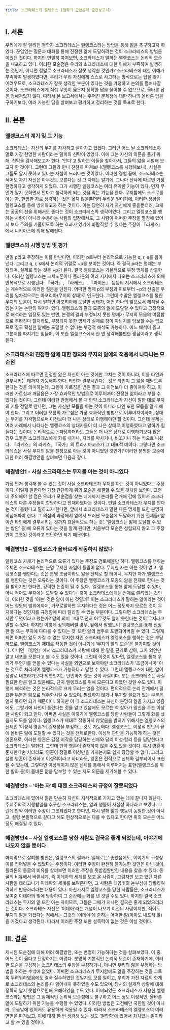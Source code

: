 ```yaml
---
title: 소크라테스의 엘렝코스 (철학의 근본문제 중간보고서)
---
```


## Ⅰ. 서론

우리에게 잘 알려진 철학자 소크라테스는 엘렝코스라는 방법을 통해 앎을 추구하고자 하였다. 끊임없는 질문과 대화를 통해 진정한 앎에 도달하려는 것이 소크라테스의 방법론이었던 것이다. 하지만 면밀히 따져보면, 소크라테스가 말하는 엘렝코스는 논리적 모순을 내포하고 있다. 이러한 모순점은 우리의 소크라테스에 대한 이해가 부족하여 발생하는 것인가, 아니면 정말로 소크라테스가 잘못 생각한 것인가? 소크라테스에 대한 이해가 부족하여 발생하였다면, 우리가 우리 자신에게 스스로 사고하는 방식으로는 답을 찾기 어려우므로, 소크라테스가 잘못 생각한 부분이 있다는 것을 가정하고 논의를 펼처나갈 것이다. 소크라테스에게 직접 무엇이 옳은지 정확한 답을 물어볼 수 없으므로, 올바른 답은 정해져있지 않다. 따라서 본 보고서에서는 주어진 문제점에 대한 하나의 올바른 답을 구하기보다, 여러 가능한 답을 살펴보고 평가하고 정리하는 것을 목표로 한다.

## Ⅱ. 본론

### 엘렝코스의 계기 및 그 기능

소크라테스는 자신의 무지를 자각하고 살아가고 있었다. 그러던 어느 날 소크라테스야 말로 가장 현명한 사람이라는 델피의 신탁이 있었다. 이에 그는 자신의 의문을 풀기 위해, 신탁을 검사해보고자 한다. ‘안다’고 말하는 이들을 찾아가서, 그들의 앎을 시험해 보고자 한 것이다. 그런데 그들과 만나 찬찬히 따져보니(엘렝코스를 시행해보니), 사실은 그들도 알지 못하고 있다는 사실이 드러나는 것이었다. 이러한 경험 끝에, 소크라테스는 적어도 자기 자신은 아무것도 모른다는 것 그 자체는 알기에, 그나마 신탁에 따르면 가장 현명하다고 생각하게 되었다.
그가 시행한 엘렝코스는 여러 유익한 기능이 있다. 먼저 무언가 알지 못하면서 안다고 생각하게 되는 것을 막는 기능을 한다. 무지함에도 스스로를 아는 자, 현명한 자로 생각하는 것은 옳지 않을뿐더러 두려운 일이기에, 이러한 상황을 엘렝코스를 통해 방지하고자 하는 것이다. 이는 당연히 자기 자신에게 좋을뿐더러, 크게는 공공의 선을 위해서도 좋다는 것이 소크라테스의 생각이었다. 그리고 엘렝코스를 행하는 사람이 아니라 수용하는 사람의 입장에서도, 그 사람이 어떠한 주장을 펼침에 있어서 보다 주의를 기울이도록 하는 효과가 있기에 바람직할 수 있다는 주장이 『라케스』에서 니키아스에 의해 말해진다.

### 엘렝코스의 시행 방법 및 평가

만일 p라고 주장하는 이를 만난다면, 이러한 p로부터 논리적으로 가능한 q, r, s를 뽑아낸다. 그리고 q, r, s에서 논리적 귀결로 ~p를 보이는 것이다. 즉 결국 p라는 명제는 부정되며, 실제로 맞는 것은 ~p가 된다. 결국 엘렝코스는 기본적으로 부정 명제를 산출한다. 이러한 엘렝코스는 크세노폰이나 플라톤의 여러 저서에서 나오는 소크라테스에 의해 반복적으로 시행된다. 『국가』, 『라케스』, 『파이돈』 등등의 저서에서 소크라테스는 계속적으로 이러한 질문을 던진다. 어떠한 명제 p의 부정과 이로부터 ~p의 산출은 우리를 일차적으로는 아포리아(무지의 상태)로 인도한다.
그런데 수많은 엘렝코스를 통한 무지의 모음이, 다시 말하면 아포리아에 도달한 상태가, 어떤 하나의 앎으로서 해석될 수 있는 지는 논란의 여지가 있다. 엘렝코스의 결과 모종의 앎에 도달할 수 있다고 긍정적으로 해석하는 입장도 있는 반면, 논쟁의 결과 부정되지 못한 명제가 무지의 모음의 여집합으로 추려진다 할지라도, 부정되지 못한 명제가 실제로 참이 아닌지를 담보할 수는 없으므로 결국 확실한 앎에는 도달할 수 없다는 부정적 해석도 가능하다. 어느 해석이 옳고 그른지를 따지기는 힘들며, 이 또한 엘렝코스에서 한 번 생각해볼만한 쟁점이라고 생각된다.

### 소크라테스의 진정한 앎에 대한 정의와 무지의 앎에의 적용에서 나타나는 모순점

소크라테스에 따르면 진정한 앎은 자신이 아는 것에만 그치는 것이 아니라, 이를 타인과 결부시키는 데까지 가능해야 한다. 타인과 결부시킨다는 것은 타인이 그 앎을 깨닫도록 한다는 것을 의미하는데, 그들이 가르침을 받은 결과 그 이전보다 더 좋아져야 하고, 이러한 가르침과 깨달음은 가장 효과적인 방법으로 이루어져야 진정한 앎이라고 부를 수 있다는 것이다.
그런데 이러한 관점에서 볼 때 만약 소크라테스가 자신이 말한 대로 무지의 지를 정말로 안다면, 그는 자신만 모름을 아는 것이 아니라 타인 또한 모름을 알게 해야 한다. 그리고 이러한 모름의 가르침은 가장 효과적인 방법으로 이루어져야하며, 상대는 무지를 자각함으로써 이전보다 더 나은 상태로 이행해야만 할 것이다. 그런데 문제는 여러 사례에서 나타나는 엘렝코스의 상대자들이 더 나은 상태로 이행하였다고 말하기 힘들다는 것이다. 논리적으로 논파당하더라도 그들은 더 나은 상태로 이행하기보다 많은 경우 그들은 소크라테스에게 화를 내거나, 자리를 박차거나, 비꼬거나 하는 식으로 나왔다. 『라케스』의 라케스, 『국가』의 트라시마코스가 그 대표적 예이다. 그렇다면 소크라테스는 사실 무지의 앎을 진정으로 아는 것이 아니었던 것인가? 이러한 분명한 모순에 대한 여러 해결방안을 살펴보면 다음과 같다.

### 해결방안1 - 사실 소크라테스는 무지를 아는 것이 아니었다

가장 먼저 생각해 볼 수 있는 것이 사실 소크라테스가 무지를 아는 것이 아니었다는 주장이다. 이렇게 말한다면 가장 간단하게 위의 모순을 해결할 수 있을 것처럼 보인다. 그런데 주의해야 할 점은 우리가 모순점을 찾는 데에까지 논리를 전개해 감에 있어서 소크라테스의 다른 주장들이 합당하다고 전제하였다는 것이다. 만일 소크라테스가 무지를 안다는 것이 틀렸다고 말하고자 한다면, 앞에서 소크라테스가 말한 다른 명제들 또한 분명히 의심해봐야 한다. 그 의심의 과정에서 앞에서 드러난 모순점에 도달하기 위한 전제들(‘앎이란 타인에게 결부시키는 것까지 효율적으로 하는 것’, ‘엘렝코스는 앎에 도달할 수 있는 방안’ 등)에 오류가 있다는 것을 알게 된다면, 처음부터 모순은 성립되지 않고 그 주장만이 그릇된 것이라고 판단하면 되기 때문이다.

### 해결방안2 – 엘렝코스가 올바르게 작동하지 않았다

엘렝코스 자체가 논리적으로 오류가 있다는 주장도 검토해볼만 하다. 엘렝코스를 행하는 주체인 소크라테스는, 분명 무지한 자임이 틀림이 없다. 무지한 자는 아는 것이 없고, 엘렝코스를 행한다는 것은 분명 조금이라도 앎을 전제로 할 터이니, 무지한 자가 엘렝코스를 행한다는 것은 오류라는 것이다. 이 주장은 엘렝코스가 모종의 앎을 전제로 한다는 것을 밝히기만 한다면, 강력한 논증이 될 수 있다. ‘엘렝코스를 통해 앎에 도달할 수 있다, 아니 적어도 무지에는 도달할 수 있다’는 것이 소크라테스에게는 전제로 깔려있는 것인데, 이러한 것을 ‘아는’ 것은 앎이 아닌 것일까? 이는 소크라테스가 말하는 앎이라는 것이 어느 정도의 범위에까지, 거꾸로말하면 무지하다는 것은 어느 정도까지 모르는 것이 무지하다는 것인지를 규정함에 따라 달라질 수 있는 부분이다.
그렇다면 소크라테스는 무지란 무엇이라고 했는가? 말의 의미 그대로 전혀 아무것도 알지 못한다는 것이 무지라고 말할 수 있다. 하지만 이렇게 정의해버릴 경우, 앞에서 말했듯이 ‘엘렝코스를 통해 진정한 앎 또는 무지에 다다를 수 있다는 것’ 또한 앎의 범주로 포괄되어버릴 수 있다. 그렇게되면 어떠한 앎도 가질 수 없는 무지한 자인 소크라테스가 엘렝코스를 행하는 것은 부당하므로, 엘렝코스가 제대로 작동한 것이 아니기에 ‘무지의 앎의 모순’은 불가피할 것이다.
아니면 『향연』에서 소크라테스가 사랑에 대해 한 말을 근거로 삼아, 그가 외연만 알고 내포를 모른다고 볼 수도 있을 것이다. 그런데 이것이 맞다면, 엘렝코스를 통해 우리가 무언가를 얻을 수 있다는 사실을 외연으로 보아야만 소크라테스가 ‘조금이나마’ 아는 것으로 처리하여 엘렝코스가 가능하다고 말할 수 있다. 그런데 엘렝코스에 대한 앎이 정말로 내포라기보다 외연인지는 단언하기 힘든 것이 사실이다.
또는 소크라테스는 사실 필요한 만큼 알고 있음에도, 단지 엘렝코스를 위해 모른다고 하였던 것일 수도 있다. 이렇게 해석하는 것은 논리적으로 크게 무리는 없을 것이다. 편의적으로 논리 전개에서 필요한 부분은 앎으로 범주화시킬 수 있으며, 필요하지 않거나 무지할 필요가 있는 부분은 알지 못하면 되기 때문이다. 하지만 이 때 소크라테스는 자신이 분명히 앎을 가지고 있음에도, 그렇기에 타인이 틀렸다는 것을 알고 있음에도 모르는 척 찾아가 망신을 주는 이상한 사람이 되고 만다. 어쩌면 사실은 이렇기에 엘렝코스를 당한 사람들이 그렇게 화를 냈을지도 모를 일이다.
엘렝코스가 제대로 작동하지 않았음을 밝히기 위해서는 엘렝코스의 전제인 ‘이성적 영혼’의 존재성을 부정하는 것도 가능하다. 엘렝코스는 이성적 판단의 끝에 올바른 앎에 도달할 수 있다는 것을 전제로한다. 이성적 판단을 가능하게 하는 것은 영혼으로, 이러한 영혼은 감정·지각을 담당하는 신체와 달리 이성·합리 등을 담당한다고 소크라테스는 말한다. 그런데 만약 영혼이 존재하지 않을 수도 있을 것이다. 혹시 영혼이 존재한다손 치더라도, 영혼이 정말로 이성만을 가지는지도 쉽게 장담할 수 없다. 그리고 설령 영혼이 존재하고 이성적이라고 하더라도, 영혼은 전적으로 신체와 결부되어서 표현될 수 있는데, 그렇다면 이성적이지 않은 신체를 통해서 이루어지는 표현(엘렝코스를 위한 발화 등)이 올바른 앎을 담보할 수 있는 지도 의문을 제기해볼 수 있다.

### 해결방안3 – ‘아는 자’에 대핸 소크라테스의 규정이 잘못되었다

소크라테스에 있어서 앎은 단순히 자신이 지식적으로 가지고 있는 데에 끝나지 않난다. 주지주의적 지행합일을 추구한 소크라테스는, 앎과 행동이 사실상 하나라고 보았다. 그런데 만약 이러한 주장이 그릇되었다고 한다면, 다시 말해 앎과 행동이 동일한 것이 아니고, 설령 본질적으로 같다고 해도 현상적으로는 다를 수 있다고 한다면 위의 모순은 어느정도 해결될 수 있다.

### 해결방안4 – 사실 엘렝코스를 당한 사람도 결국은 좋게 되었는데, 이야기에 나오지 않을 뿐이다

마지막으로 살펴볼 방안은, 엘렝코스의 결과가 ‘실제로는’ 좋았음에도, 이야기의 구성상 이를 집어넣을 수 없었다는 주장이다. 이러한 주장이 완전히 불가능한 것만은 아닌 것이, 플라톤의 동굴의 비유를 살펴보면 이러한 주장을 뒷받침할만한 내용을 찾을 수 있다. 동굴의 비유에서 바깥세계, 즉 이데아의 세계를 보고 온 사람이, 그림자만 보고 있던 다른 사람을 데리고나가 이데아의 세계를 보여준다면, 그 사람은 태양빛의 눈부심에 당황하여 격하게 반응하리라는 내용이 있다. 마찬가지로 엘렝코스를 당한 사람들은, 소크라테스가 보여준 이데아의 빛에 당황하여 그 순간에는 화를 낸 것일 수도 있다. 하지만 결국 소크라테스는 무지의 앎 또한 아는 자이므로, 그들은 그때가 지나면 결국은 좋게 되었으리라는 것이다. 소크라테스 자신은 ‘이데아’라는 개념이 나오기 이전의 사람이지만, 적어도 무지의 앎을 가졌다는 점에서는 그것의 ‘이데아’에 준하는 어떠한 앎(아마도 내포적 앎)을 가졌다고 생각된다. 따라서 이러한 주장 또한 설득력이 없는 것은 아닐 것이다.

## Ⅲ. 결론

제시된 모순점에 대해 여러 해결방안, 또는 변명이 가능하다는 것을 살펴보았다. 이 중 어느 것이 옳다고 단정하기는 어렵다. 분명히 기본적인 논리적 모순이 존재하기에, 이러한 모순을 구성하는 소크라테스의 주장을 부정하거나, 아니면 우리의 앎을 부정하는 방법을 취하는 수밖에 없었다. 어쩌면 소크라테스가 무지함에도 앎을 주장하는 것을 그토록 두려워하였음에도 결국 실수하였던 것일지도 모를 일이고, 우리가 가진 자료의 한계로 소크라테스의 논리를 다 읽어내지 못하였을 수도 있으며, 당시의 실제적 상황에 대해 정확히 알지 못함으로인해 오해하였을 수도 있다.
어찌되었든 소크라테스가 사용한 엘렝코스라는 방법은 그 잠재적인 논리적 모순성에도 불구하고 어느 정도 이성적인, 올바른 앎에 도달하기 위한 기능을 수행할 수 있었다. 이러한 방법은 고전에만 국한될 것이 아니라, 오늘날에 있어서도 유용하게 적용될 수 있다. 따라서 소크라테스의 엘렝코스의 여러 면면을 따져보고, 이에 대해 한 번 생각해 보는 것도 ‘철학함’에 있어서 가치있는 일이라고 할 수 있을 것이다.
